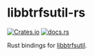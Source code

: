 # libbtrfsutil-rs

[![Crates.io](https://img.shields.io/crates/v/libbtrfsutil)](https://crates.io/crates/libbtrfsutil)
[![docs.rs](https://img.shields.io/docsrs/btrfsutil)](https://docs.rs/libbtrfsutil)

Rust bindings for [libbtrfsutil](https://github.com/kdave/btrfs-progs/tree/master/libbtrfsutil).
